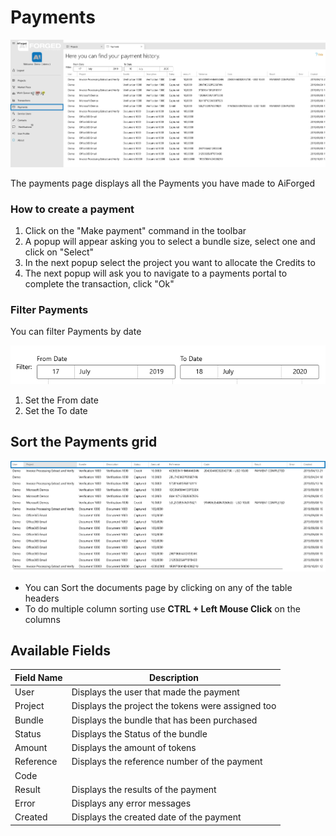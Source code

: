 # Payments

![](<assets/image (52) (1).png>)

The payments page displays all the Payments you have made to AiForged

### How to create a payment

1. Click on the "Make payment" command in the toolbar
2. A popup will appear asking you to select a bundle size, select one and click on "Select"
3. In the next popup select the project you want to allocate the Credits to
4. The next popup will ask you to navigate to a payments portal to complete the transaction, click "Ok"

### Filter Payments

You can filter Payments by date

![](<.gitbook/assets/image (22) (1) (1).png>)

1. Set the From date
2. Set the To date

## Sort the Payments grid

![](<.gitbook/assets/image (9) (1) (1).png>)

* You can Sort the documents page by clicking on any of the table headers
* To do multiple column sorting use **CTRL + Left Mouse Click** on the columns

## Available Fields

| Field Name | Description                                       |
| ---------- | ------------------------------------------------- |
| User       | Displays the user that made the payment           |
| Project    | Displays the project the tokens were assigned too |
| Bundle     | Displays the bundle that has been purchased       |
| Status     | Displays the Status of the bundle                 |
| Amount     | Displays the amount of tokens                     |
| Reference  | Displays the reference number of the payment      |
| Code       |                                                   |
| Result     | Displays the results of the payment               |
| Error      | Displays any error messages                       |
| Created    | Displays the created date of the payment          |
